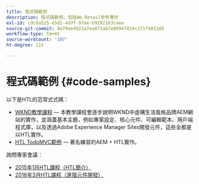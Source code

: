 ```yaml
---
title: 程式碼範例
description: 程式碼範例，包括We.Retail參考實作
exl-id: cdc0a525-e5d1-4d7f-97ae-b9192163caee
source-git-commit: 8e70ee4921a7ea071ab7e06947824c371f4013d8
workflow-type: tm+mt
source-wordcount: '107'
ht-degree: 11%

---
```


# 程式碼範例 {#code-samples}

以下是HTL的范常式式碼：

* [WKND教學課程](https://docs.adobe.com/content/help/zh-Hant/experience-manager-learn/getting-started-wknd-tutorial-develop/overview.html)  — 本教學課程會逐步說明WKND中虛構生活風格品牌AEM網站的實作，並涵蓋基本主題，例如專案設定、核心元件、可編輯範本、用戶端程式庫，以及透過Adobe Experience Manager Sites開發元件，這些全都是以HTL實作。
* [HTL TodoMVC範例](https://github.com/Adobe-Marketing-Cloud/aem-sightly-sample-todomvc)  — 著名練習的AEM + HTL實作。

詢問專家會議：

* [2015年1月HTL課程（HTL簡介）](http://scottsdigitalcommunity.blogspot.ca/2015/01/upcoming-sessions-of-ask-aem-community.html)
* [2016年3月HTL課程（進階元件開發）](http://scottsdigitalcommunity.blogspot.ca/2016/03/ask-aem-community-experts-deep-dive.html)
